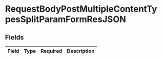 # RequestBodyPostMultipleContentTypesSplitParamFormResJSON


## Fields

| Field       | Type        | Required    | Description |
| ----------- | ----------- | ----------- | ----------- |